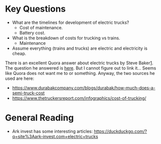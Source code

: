# Key Questions

- What are the timelines for development of electric trucks?
  - Cost of maintenance.
  - Battery cost.
- What is the breakdown of costs for trucking vs trains.
  - Maintenance
- Assume everything (trains and trucks) are electric and electricity is cheap.

There is an excellent Quora answer about electric trucks by Steve Baker[1]. The
question he answered is [here][0]. But I cannot figure out to link it... Seems
like Quora does not want me to or something. Anyway, the two sources he used are here:

- https://www.durabakcompany.com/blogs/durabak/how-much-does-a-semi-truck-cost
- https://www.thetruckersreport.com/infographics/cost-of-trucking/

[0]: https://www.quora.com/Will-electric-trucks-replace-diesel
[1]: https://www.quora.com/profile/Steve-Baker-100

# General Reading

- Ark invest has some interesting articles: https://duckduckgo.com/?q=site%3Aark-invest.com+electric+trucks
